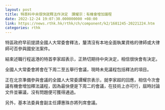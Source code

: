 ```yaml
---
layout: post
title: 特首料中央很快就釋法作決定　譚耀宗：有機會增加議程
date: 2022-12-24 19:07:30.000000000 +08:00
link: https://news.rthk.hk/rthk/ch/component/k2/1681245-20221224.htm
categories: rthk
---
```


特區政府早前提請全國人大常委會釋法，釐清沒有本地全面執業資格的律師或大律師可否參與國安法案件。

結束述職行程返港的特首李家超表示，正熱切期待中央決定，相信很快會有決定。

全國人大常委會將會在下周二至五舉行會議，現時未見議程包括釋法的項目。

正在北京準備參與會議的全國人大常委譚耀宗表示，就李家超的回應，相信今次會議有機會增加釋法議程，因為最快便是下周二的會議，在技術上亦可行，屆時討論文件並審議，沒有問題便可獲得通過。

另外，基本法委員會副主任譚惠珠亦將列席會議。
